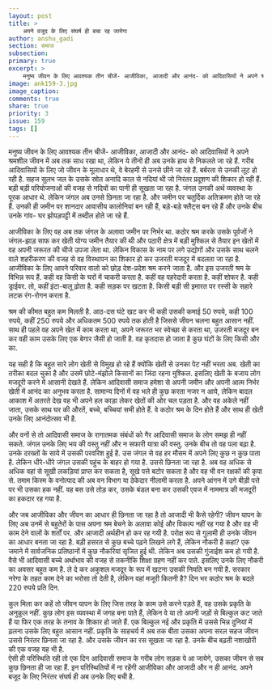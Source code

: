 ```yaml
---
layout: post
title: >
    अपने वजूद के लिए संघर्ष ही बचा रह जायेगा
author: anshu_gadi
section: समाज
subsection:
primary: true
excerpt: >
    मनुष्य जीवन के लिए आवश्यक तीन चीजें- आजीविका, आजादी और आनंद- को आदिवासियों ने अपने श्रमशील जीवन में अब तक साध रखा था, लेकिन ये तीनों ही अब उनके हाथ से निकलते जा रहे हैं.
image: ank159-3.jpg
image_caption: 
comments: true
share: true
priority: 3
issue: 159
tags: []
---
```


मनुष्य जीवन के लिए आवश्यक तीन चीजें- आजीविका, आजादी और आनंद- को आदिवासियों ने अपने श्रमशील जीवन में अब तक साध रखा था, लेकिन ये तीनों ही अब उनके हाथ से निकलते जा रहे हैं. गरीब आदिवासियों के लिए जो जीवन के मूलाधार थे, वे बेरहमी से उनसे छीने जा रहे हैं. बर्बरता से उनकी लूट हो रही है. सहज सुलभ जल के उसके स्रोत अनादि काल से नदियां थी जो निरंतर प्रदूशण की शिकार हो रही हैं. बड़ी बड़ी परियोजनाओं की वजह से नदियों का पानी ही सूखता जा रहा है. जंगल उनकी अर्थ व्यवस्था के पूरक आधार थे. लेकिन जंगल अब उनसे छिनता जा रहा है. और जमीन पर चतुर्दिक अतिक्रमण होते जा रहे हैं. उनकी ही जमीन पर शानदार आवासीय कालोनियां बन रही हैं, बड़े-बड़े फ्लैट्स बन रहे हैं और उनके बीच उनके गांव- घर झोपड़पट्टी में तब्दील होते जा रहे हैं.

आजीविका के लिए वह अब तक जंगल के अलावा जमीन पर निर्भर था. कठोर श्रम करके उसके पूर्वजों ने जंगल-झाड़ साफ कर खेती योग्य जमीन तैयार की थी और पठारी क्षेत्र में बड़ी मुश्किल से तैयार इन खेतों में वह अपनी जरूरत की चीजे उपजा लेता था. लेकिन विकास के नाम पर लगे उद्योगों और उसके साथ चलने वाले शहरीकरण की वजह से वह विस्थापन का शिकार हो कर उजरती मजदूर में बदलता जा रहा है. आजीविका के लिए आपने परिवार वालो को छोड़ देश-प्रदेश श्रम करने जाता है. और इस उजरती श्रम के विभिन्न रूप हैं. कही वह किसी के घरों में चाकरी करता है. कहीं वह पहरेदारी करता है. कहीं शोफर है. कही ड्राईवर. तो, कहीं इंटा-बालू ढ़ोता है. कही सड़क पर खटता है. किसी बड़ी सी इमारत पर रस्सी के सहारे लटक रंग-रोगन करता है.

श्रम की कीमत बहुत कम मिलती है. आठ-दस घंटे खट कर भी कही उसकी कमाई 50 रुपये, कही 100 रुपये, कहीं 250 रुपये और अधिकतम 500 रुपये तक होती है जिससे जीवन चलना बहुत आसान नहीं. साथ ही पहले वह अपने खेत में काम करता था, अपने जरूरत भर स्वेच्छा से करता था, उजरती मजदूर बन कर वही काम उसके लिए एक बेगार जैसी हो जाती है. वह कृतदास हो जाता है कुछ घंटों के लिए किसी और का.

यह सही है कि बहुत सारे लोग खेती से विमुख हो रहे हैं क्योंकि खेती से उनका पेट नहीं भरता अब. खेती का तरीका बदल चुका है और उसमें छोटे-मंझोले किसानों का जिंदा रहना मुश्किल. इसलिए खेती के बजाय लोग मजदूरी करने में आसानी देखते हैं. लेकिन आदिवासी समाज हमेशा से अपनी जमीन और अपनी आत्म निर्भर खेती में आनंद का अनुभव करता है. सामान्य दिनों में वह भले ही कुछ करता नजर न आये, लेकिन बादल आकाश में अतरते देख वह भी अपने हल काड़ा लेकर खेतों की ओर चल पड़ता है. और वह अकेले नहीं जाता, उसके साथ घर की औरतें, बच्चे, बच्चियां सभी होते हैं. वे कठोर श्रम के दिन होते हैं और साथ ही खेती उनके लिए आनंदोत्सव भी है.

और वनों से तो आदिवासी समाज के रागातमक संबंधों को गैर आदिवासी समाज के लोग समझ ही नहीं सकते. जंगल उनके लिए भय की वस्तु नहीं और न सफारी यात्रा की वस्तु. उनके बीच तो वह पला बढ़ा है. उनके दरख्तों के साये में उसकी परवरिश हुई है. उस जंगल से वह हर मौसम में अपने लिए कुछ न कुछ पाता है. लेकिन धीरे-धीरे जंगल उसकी पहुंच के बाहर हो गया है. उससे छिनता जा रहा है. अब वह अधिक से अधिक वहां से सूखी लकड़ियां प्राप्त कर सकता है, सूखे पत्ते बटोर सकता है और वह भी वन रक्षकों की कृपा से. तमाम किस्म के वनोत्पाद की अब वन विभाग या ठेकेदार नीलामी करता है. अपने आंगन में उगे बीड़ी पत्ते पर भी उसका हक नहीं. वह बस उसे तोड़ कर, उसके बंडल बना कर उसकी एवज में नाममात्र की मजदूरी का हकदार रह गया है.

और जब आजीविका और जीवन का आधार ही छिनता जा रहा है तो आजादी भी कैसे रहेगी? जीवन यापन के लिए अब उनमें से बहुतेरों के पास अपना श्रम बेचने के अलावा कोई और विकल्प नहीं रह गया है और वह भी काम देने वालों के शर्तों पर. और आजादी अर्थहीन हो कर रह गयी है. परोक्ष रूप से गुलामी ही उनके जीवन का आधार बनता जा रहा है. बड़ी हसरत से कुछ बच्चे पढ़ने लिखने लगे हैं, लेकिन नौकरी है कहां? एक जमाने में सार्वजनिक प्रतिष्ठानों में कुछ नौकरियां सृजित हुई थी. लेकिन अब उसकी गुंजाईश कम हो गयी है. वैसे भी आदिवासी बच्चे अर्थाभाव की वजह से तकनीकि शिक्षा ग्रहण नहीं कर पाते. इसलिए उनके लिए नौकरी का अवसर बहुत कम है. ले दे कर अकुशल मजदूर के रूप में खटना उसकी नियति बन गयी है. सरकार नरेगा के तहत काम देने का भरोसा तो देती है, लेकिन वहां मजूरी कितनी है? दिन भर कठोर श्रम के बदले 220 रुपये प्रति दिन.

कुल मिला कर कहें तो जीवन यापन के लिए जिस तरह के काम उसे करने पड़ते हैं, वह उसके प्रकृति के अनुकूल नहीं. कुछ लोग इस व्यवस्था में जगह बना पाते हैं, लेकिन वे या तो अपनी जड़ों से बिल्कुल कट जाते हैं या फिर एक तरह के तनाव के शिकार हो जाते हैं. एक बिल्कुल नई और प्रकृति में उससे भिन्न दुनियां में ढ़लना उसके लिए बहुत आसान नहीं. प्रकृति के साहचर्य में अब तक बीता उसका अपना सरल सहज जीवन उससे निरंतर छिनता जा रहा है. और उसके जीवन का रस सूखता जा रहा है. उनके बीच बढ़ती नशाखोरी की एक वजह यह भी है.  
ऐसी ही परिस्थिति रही तो एक दिन आदिवासी समाज के गरीब लोग सड़क पे आ जायेगे, उसका जीवन से सब कुछ छिनता ही जा रहा हैं. इन परिस्थितियों में ना रहेंगी आजीविका और आजादी और न ही आनंद. अपने बजूद के लिए निरंतर संघर्ष ही अब उनके लिए बची है.

